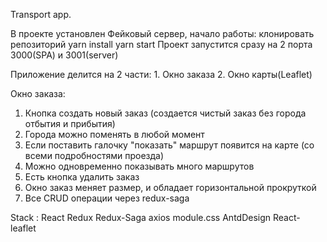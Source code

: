
Transport app.

В проекте установлен Фейковый сервер, начало работы:
клонировать репозиторий
yarn install
yarn start
Проект запустится сразу на 2 порта 3000(SPA) и 3001(server)

Приложение делится на 2 части:
    1. Окно заказа
    2. Окно карты(Leaflet)

Окно заказа:
1. Кнопка создать новый заказ (создается чистый заказ без города отбытия и прибытия)
2. Города можно поменять в любой момент
3. Если поставить галочку "показать" маршрут появится на карте (со всеми подробностями проезда)
4. Можно одновременно показывать много маршрутов
5. Есть кнопка удалить заказ
6. Окно заказ меняет размер, и обладает горизонтальной прокруткой
7. Все CRUD операции через redux-saga


Stack :
    React
    Redux
    Redux-Saga
    axios
    module.css
    AntdDesign
    React-leaflet

